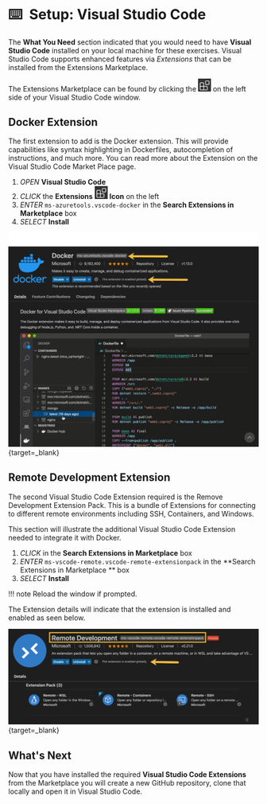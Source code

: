 # :keyboard: ​ Setup: Visual Studio Code

The **What You Need** section indicated that you would need to have **Visual Studio Code** installed on your local machine for these exercises.  Visual Studio Code supports enhanced features via *Extensions* that can be installed from the Extensions Marketplace.

The Extensions Marketplace can be found by clicking the <img src="../../images/image-20210610152153324.png" style="zoom:33%;" /> on the left side of your Visual Studio Code window.

## Docker Extension

The first extension to add is the Docker extension.  This will provide capabilities like syntax highlighting in Dockerfiles, autocompletion of instructions, and much more.  You can read more about the Extension on the Visual Studio Code Market Place page.

1. *OPEN* **Visual Studio Code**
2. *CLICK* the **Extensions** <img src="../../images/image-20210610152153324.png" style="zoom:33%;" /> **Icon** on the left
3. *ENTER* `ms-azuretools.vscode-docker` in the **Search Extensions in Marketplace** box
4. *SELECT* **Install**

[![docker extension](../images/docker-extension.png)](../../images/docker-extension.png){target=_blank}

## Remote Development Extension

The second Visual Studio Code Extension required is the Remove Development Extension Pack.  This is a bundle of Extensions for connecting to different remote environments including SSH, Containers, and Windows.

This section will illustrate the additional Visual Studio Code Extension needed to integrate it with Docker.

1. *CLICK* in the **Search Extensions in Marketplace** box
2. *ENTER* `ms-vscode-remote.vscode-remote-extensionpack` in the **Search Extensions in Marketplace ** box
3. *SELECT* **Install**

!!! note
    Reload the window if prompted.

The Extension details will indicate that the extension is installed and enabled as seen below.

[![remote dev extension](../images/remote-development-extension.png)](../../images/remote-development-extension.png){target=_blank}

## What's Next

Now that you have installed the required **Visual Studio Code Extensions** from the Marketplace you will create a new GitHub repository, clone that locally and open it in Visual Studio Code.

